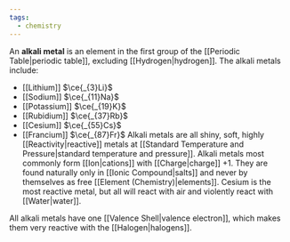 ```yaml
---
tags:
  - chemistry
---
```

An **alkali metal** is an element in the first group of the [[Periodic Table|periodic table]], excluding [[Hydrogen|hydrogen]]. The alkali metals include:
- [[Lithium]] $\ce{_{3}Li}$
- [[Sodium]] $\ce{_{11}Na}$
- [[Potassium]] $\ce{_{19}K}$
- [[Rubidium]] $\ce{_{37}Rb}$
- [[Cesium]] $\ce{_{55}Cs}$
- [[Francium]] $\ce{_{87}Fr}$
Alkali metals are all shiny, soft, highly [[Reactivity|reactive]] metals at [[Standard Temperature and Pressure|standard temperature and pressure]]. Alkali metals most commonly form [[Ion|cations]] with [[Charge|charge]] $+1$. They are found naturally only in [[Ionic Compound|salts]] and never by themselves as free [[Element (Chemistry)|elements]]. Cesium is the most reactive metal, but all will react with air and violently react with [[Water|water]].

All alkali metals have one [[Valence Shell|valence electron]], which makes them very reactive with the [[Halogen|halogens]].